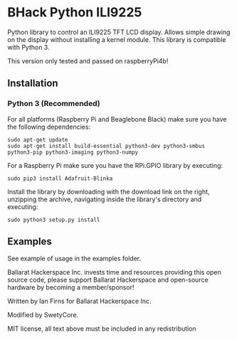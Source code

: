 # BHack Python ILI9225

Python library to control an ILI9225 TFT LCD display. Allows simple drawing on the display without installing a kernel module.
This library is compatible with Python 3.

<red>This version only tested and passed on raspberryPi4b!</red>

## Installation

### Python 3 (Recommended)

For all platforms (Raspberry Pi and Beaglebone Black) make sure you have the following dependencies:
```
sudo apt-get update
sudo apt-get install build-essential python3-dev python3-smbus python3-pip python3-imaging python3-numpy
```

For a Raspberry Pi make sure you have the RPi.GPIO library by executing:

```
sudo pip3 install Adafruit-Blinka
```

Install the library by downloading with the download link on the right, unzipping the archive, navigating inside the library's directory and executing:

```
sudo python3 setup.py install
```


## Examples

See example of usage in the examples folder.

Ballarat Hackerspace Inc. invests time and resources providing this open source code, please support Ballarat Hackerspace and open-source hardware by becoming a member/sponsor!

Written by Ian Firns for Ballarat Hackerspace Inc.

Modified by SwetyCore.

MIT license, all text above must be included in any redistribution
